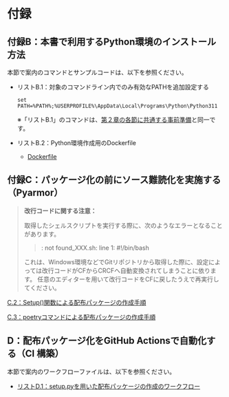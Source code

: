 # 付録

## 付録B：本書で利用するPython環境のインストール方法

本節で案内のコマンドとサンプルコードは、以下を参照ください。

* リストB.1：対象のコマンドライン内でのみ有効なPATHを追加設定する
    ```
    set PATH=%PATH%;%USERPROFILE%\AppData\Local\Programs\Python\Python311
    ```
    ※「リストB.1」のコマンドは、[第２章の各節に共通する事前準備](../chapter02/README.md#各節に共通する事前準備)と同一です。

* リストB.2：Python環境作成用のDockerfile
    * [Dockerfile](../docker/Dockerfile)



## 付録C：パッケージ化の前にソース難読化を実施する（Pyarmor）

> **改行コードに関する注意：**
>
> 取得したシェルスクリプトを実行する際に、次のようなエラーとなることがあります。
> > : not found_XXX.sh: line 1: #!/bin/bash
> 
> これは、Windows環境などでGitリポジトリから取得した際に、設定によっては改行コードがCFからCRCFへ自動変換されてしまうことに依ります。
> 任意のエディターを用いて改行コードをCFに戻したうえで再実行してください。
>

[C.2：Setup()関数による配布パッケージの作成手順](./c2-obfuscate-setuppy/)

[C.3：poetryコマンドによる配布パッケージの作成手順](./c3-obfuscate-poetry/)



## D：配布パッケージ化をGitHub Actionsで自動化する（CI 構築）

本節で案内のワークフローファイルは、以下を参照ください。

* [リストD.1：setup.pyを用いた配布パッケージの作成のワークフロー](../.github/workflows/python-package-legacy.yml)
